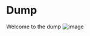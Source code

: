 # Dump
Welcome to the dump
![image](https://user-images.githubusercontent.com/66081585/167198986-6533186a-a4ae-4723-9b4e-43c3908dd056.png)
